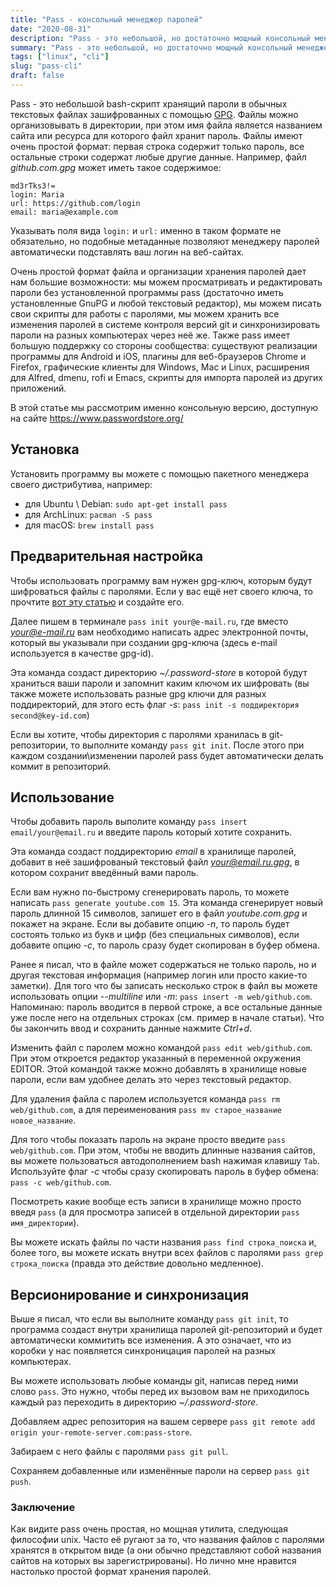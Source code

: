 ```yaml
---
title: "Pass - консольный менеджер паролей"
date: "2020-08-31"
description: "Pass - это небольшой, но достаточно мощный консольный менеджер паролей. Если вы не хотите доверять ваши пароли проприетарному программному обеспечению, любите консоль и unix-way, то эта программа для вас."
summary: "Pass - это небольшой, но достаточно мощный консольный менеджер паролей. Если вы не хотите доверять ваши пароли проприетарному программному обеспечению, любите консоль и unix-way, то эта программа для вас."
tags: ["linux", "cli"]
slug: "pass-cli"
draft: false
---
```


Pass - это небольшой bash-скрипт хранящий пароли в обычных текстовых файлах зашифрованных с помощью [GPG](https://ru.wikipedia.org/wiki/GnuPG). Файлы можно организовывать в директории, при этом имя файла является названием сайта или ресурса для которого файл хранит пароль. Файлы имеют очень простой формат: первая строка содержит только пароль, все остальные строки содержат любые другие данные. Например, файл *github.com.gpg* может иметь такое содержимое:

```
md3rTks3!=
login: Maria
url: https://github.com/login 
email: maria@example.com
```

Указывать поля вида `login:` и `url:` именно в таком формате не обязательно, но подобные метаданные позволяют менеджеру паролей автоматически подставлять ваш логин на веб-сайтах.

Очень простой формат файла и организации хранения паролей дает нам большие возможности: мы можем просматривать и редактировать пароли без установленной программы pass (достаточно иметь установленные GnuPG и любой текстовый редактор), мы можем писать свои скрипты для работы с паролями, мы можем хранить все изменения паролей в системе контроля версий git и синхронизировать пароли на разных компьютерах через неё же. Также pass имеет большую поддержку со стороны сообщества: существуют реализации программы для Android и iOS, плагины для веб-браузеров Chrome и Firefox, графические клиенты для Windows, Mac и Linux, расширения для Alfred, dmenu, rofi и Emacs, скрипты для импорта паролей из других приложений.

В этой статье мы рассмотрим именно консольную версию, доступную на сайте https://www.passwordstore.org/

## Установка

Установить программу вы можете с помощью пакетного менеджера своего дистрибутива, например:
 - для Ubuntu \ Debian: `sudo apt-get install pass`
 - для ArchLinux: `pacman -S pass`
 - для macOS: `brew install pass`

## Предварительная настройка

Чтобы использовать программу вам нужен gpg-ключ, которым будут шифроваться файлы с паролями. Если у вас ещё нет своего ключа, то прочтите [вот эту статью](https://habr.com/ru/post/358182/) и создайте его.

Далее пишем в терминале `pass init your@e-mail.ru`, где вместо *your@e-mail.ru* вам необходимо написать адрес электронной почты, который вы указывали при создании gpg-ключа (здесь e-mail используется в качестве gpg-id).

Эта команда создаст директорию *~/.password-store* в которой будут храниться ваши пароли и запомнит каким ключом их шифровать (вы также можете использовать разные gpg ключи для разных поддиректорий, для этого есть флаг *-s*: `pass init -s поддиректория second@key-id.com`)

Если вы хотите, чтобы директория с паролями хранилась в git-репозитории, то выполните команду `pass git init`. После этого при каждом создании\изменении паролей pass будет автоматически делать коммит в репозиторий.

## Использование

Чтобы добавить пароль выполите команду `pass insert email/your@email.ru` и введите пароль который хотите сохранить.

Эта команда создаст поддиректорию *email* в хранилище паролей, добавит в неё зашифрованый текстовый файл *your@email.ru.gpg*, в котором сохранит введённый вами пароль.

Если вам нужно по-быстрому сгенерировать пароль, то можете написать `pass generate youtube.com 15`. Эта команда сгенерирует новый пароль длинной 15 символов, запишет его в файл *youtube.com.gpg* и покажет на экране. Если вы добавите опцию *-n*, то пароль будет состоять только из букв и цифр (без специальных символов), если добавите опцию *-c*, то пароль сразу будет скопирован в буфер обмена.

Ранее я писал, что в файле может содержаться не только пароль, но и другая текстовая информация (например логин или просто какие-то заметки). Для того что бы записать несколько строк в файл вы можете использовать опции *--multiline* или *-m*: `pass insert -m web/github.com`. Напоминаю: пароль вводится в первой строке, а все остальные данные уже после него на отдельных строках (см. пример в начале статьи). Что бы закончить ввод и сохранить данные нажмите *Ctrl+d*.

Изменить файл с паролем можно командой `pass edit web/github.com`. При этом откроется редактор указанный в переменной окружения EDITOR. Этой командой также можно добавлять в хранилище новые пароли, если вам удобнее делать это через текстовый редактор.

Для удаления файла с паролем используется команда `pass rm web/github.com`, а для переименования `pass mv старое_название новое_название`.

Для того чтобы показать пароль на экране просто введите `pass web/github.com`. При этом, чтобы не вводить длинные названия сайтов, вы можете пользоваться автодополнением bash нажимая клавишу `Tab`. Используйте флаг *-c* чтобы сразу скопировать пароль в буфер обмена: `pass -с web/github.com`.

Посмотреть какие вообще есть записи в хранилище можно просто введя `pass` (а для просмотра записей в отдельной директории `pass имя_директории`).

Вы можете искать файлы по части названия `pass find строка_поиска` и, более того, вы можете искать внутри всех файлов с паролями `pass grep строка_поиска` (правда это действие довольно медленное).

## Версионирование и синхронизация

Выше я писал, что если вы выполните команду `pass git init`, то программа создаст внутри хранилища паролей git-репозиторий и будет автоматически коммитить все изменения. А это означает, что из коробки у нас появляется синхроницация паролей на разных компьютерах.

Вы можете использовать любые команды git, написав перед ними слово `pass`. Это нужно, чтобы перед их вызовом вам не приходилось каждый раз переходить в директорию *~/.password-store*.

Добавляем адрес репозитория на вашем сервере `pass git remote add origin your-remote-server.com:pass-store`.

Забираем с него файлы с паролями `pass git pull`.

Сохраняем добавленные или изменённые пароли на сервер `pass git push`.

### Заключение

Как видите pass очень простая, но мощная утилита, следующая философии unix. Часто её ругают за то, что названия файлов с паролями хранятся в открытом виде (а они обычно представляют собой названия сайтов на которых вы зарегистрированы). Но лично мне нравится настолько простой формат хранения паролей.
